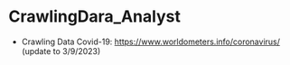 # CrawlingDara_Analyst
- Crawling Data Covid-19: https://www.worldometers.info/coronavirus/  (update to 3/9/2023)
